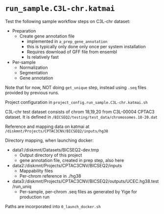 # `run_sample.C3L-chr.katmai`

Test the following sample workflow steps on C3L-chr dataset:
* Preparation
    * Create gene annotation file
        * implemented in `a_prep_gene_annotation`
        * this is typically only done only once per system installation
        * Requires download of GFF file from ensembl
        * Is relatively fast
* Per-sample
    * Normalization
    * Segmentation
    * Gene annotation

Note that for now, NOT doing `get_unique` step, instead using `.seq` files provided by previous
runs.

Project configuration in `project_config.run_sample.C3L-chr.katmai.sh`

C3L-chr test dataset consists of chrom 18,19,20 from C3L-00004 CPTAC3 dataset.  It is defined
in `/BICSEQ2/testing/test_data/chromosomes.18-20.dat`

Reference and mapping data on katmai at `/diskmnt/Projects/CPTAC3CNV/BICSEQ2/inputs/hg38`

Directory mapping, when launching docker:
*   data1:/diskmnt/Datasets/BICSEQ2-dev.tmp 
    * Output directory of this project
    * gene annotation file, created in prep step, also here
*   data2:/diskmnt/Projects/CPTAC3CNV/BICSEQ2/inputs  
    * Mappability files 
    * Per-chrom reference in ./hg38
*   data3:/diskmnt/Projects/CPTAC3CNV/BICSEQ2/outputs/UCEC.hg38.test/run_uniq  
    * Per-sample, per-chrom .seq files as generated by Yige for production run

Paths are incorporated into `0_launch_docker.sh`

